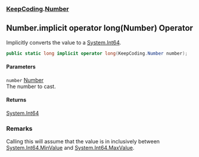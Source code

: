 ### [KeepCoding](KeepCoding.md 'KeepCoding').[Number](KeepCoding_Number.md 'KeepCoding.Number')
## Number.implicit operator long(Number) Operator
Implicitly converts the value to a [System.Int64](https://docs.microsoft.com/en-us/dotnet/api/System.Int64 'System.Int64').  
```csharp
public static long implicit operator long(KeepCoding.Number number);
```
#### Parameters
<a name='KeepCoding_Number_op_Implicitlong(KeepCoding_Number)_number'></a>
`number` [Number](KeepCoding_Number.md 'KeepCoding.Number')  
The number to cast.
  
#### Returns
[System.Int64](https://docs.microsoft.com/en-us/dotnet/api/System.Int64 'System.Int64')  
### Remarks
Calling this will assume that the value is in inclusively between [System.Int64.MinValue](https://docs.microsoft.com/en-us/dotnet/api/System.Int64.MinValue 'System.Int64.MinValue') and [System.Int64.MaxValue](https://docs.microsoft.com/en-us/dotnet/api/System.Int64.MaxValue 'System.Int64.MaxValue').  
